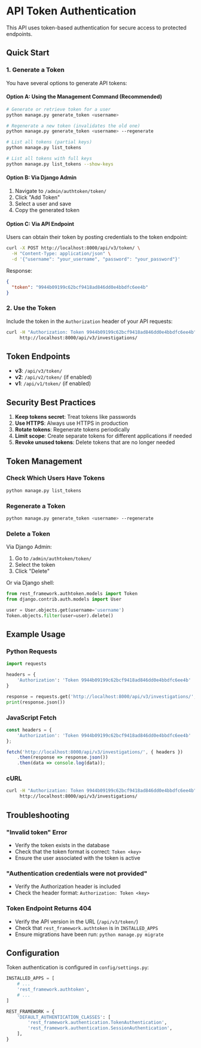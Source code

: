 # API Token Authentication

This API uses token-based authentication for secure access to protected endpoints.

## Quick Start

### 1. Generate a Token

You have several options to generate API tokens:

#### Option A: Using the Management Command (Recommended)
```bash
# Generate or retrieve token for a user
python manage.py generate_token <username>

# Regenerate a new token (invalidates the old one)
python manage.py generate_token <username> --regenerate

# List all tokens (partial keys)
python manage.py list_tokens

# List all tokens with full keys
python manage.py list_tokens --show-keys
```

#### Option B: Via Django Admin
1. Navigate to `/admin/authtoken/token/`
2. Click "Add Token"
3. Select a user and save
4. Copy the generated token

#### Option C: Via API Endpoint
Users can obtain their token by posting credentials to the token endpoint:

```bash
curl -X POST http://localhost:8000/api/v3/token/ \
  -H "Content-Type: application/json" \
  -d '{"username": "your_username", "password": "your_password"}'
```

Response:
```json
{
  "token": "9944b09199c62bcf9418ad846dd0e4bbdfc6ee4b"
}
```

### 2. Use the Token

Include the token in the `Authorization` header of your API requests:

```bash
curl -H "Authorization: Token 9944b09199c62bcf9418ad846dd0e4bbdfc6ee4b" \
     http://localhost:8000/api/v3/investigations/
```

## Token Endpoints

- **v3**: `/api/v3/token/`
- **v2**: `/api/v2/token/` (if enabled)
- **v1**: `/api/v1/token/` (if enabled)

## Security Best Practices

1. **Keep tokens secret**: Treat tokens like passwords
2. **Use HTTPS**: Always use HTTPS in production
3. **Rotate tokens**: Regenerate tokens periodically
4. **Limit scope**: Create separate tokens for different applications if needed
5. **Revoke unused tokens**: Delete tokens that are no longer needed

## Token Management

### Check Which Users Have Tokens

```bash
python manage.py list_tokens
```

### Regenerate a Token

```bash
python manage.py generate_token <username> --regenerate
```

### Delete a Token

Via Django Admin:
1. Go to `/admin/authtoken/token/`
2. Select the token
3. Click "Delete"

Or via Django shell:
```python
from rest_framework.authtoken.models import Token
from django.contrib.auth.models import User

user = User.objects.get(username='username')
Token.objects.filter(user=user).delete()
```

## Example Usage

### Python Requests
```python
import requests

headers = {
    'Authorization': 'Token 9944b09199c62bcf9418ad846dd0e4bbdfc6ee4b'
}

response = requests.get('http://localhost:8000/api/v3/investigations/', headers=headers)
print(response.json())
```

### JavaScript Fetch
```javascript
const headers = {
    'Authorization': 'Token 9944b09199c62bcf9418ad846dd0e4bbdfc6ee4b'
};

fetch('http://localhost:8000/api/v3/investigations/', { headers })
    .then(response => response.json())
    .then(data => console.log(data));
```

### cURL
```bash
curl -H "Authorization: Token 9944b09199c62bcf9418ad846dd0e4bbdfc6ee4b" \
     http://localhost:8000/api/v3/investigations/
```

## Troubleshooting

### "Invalid token" Error
- Verify the token exists in the database
- Check that the token format is correct: `Token <key>`
- Ensure the user associated with the token is active

### "Authentication credentials were not provided"
- Verify the Authorization header is included
- Check the header format: `Authorization: Token <key>`

### Token Endpoint Returns 404
- Verify the API version in the URL (`/api/v3/token/`)
- Check that `rest_framework.authtoken` is in `INSTALLED_APPS`
- Ensure migrations have been run: `python manage.py migrate`

## Configuration

Token authentication is configured in `config/settings.py`:

```python
INSTALLED_APPS = [
    # ...
    'rest_framework.authtoken',
    # ...
]

REST_FRAMEWORK = {
    'DEFAULT_AUTHENTICATION_CLASSES': [
        'rest_framework.authentication.TokenAuthentication',
        'rest_framework.authentication.SessionAuthentication',
    ],
}
```
